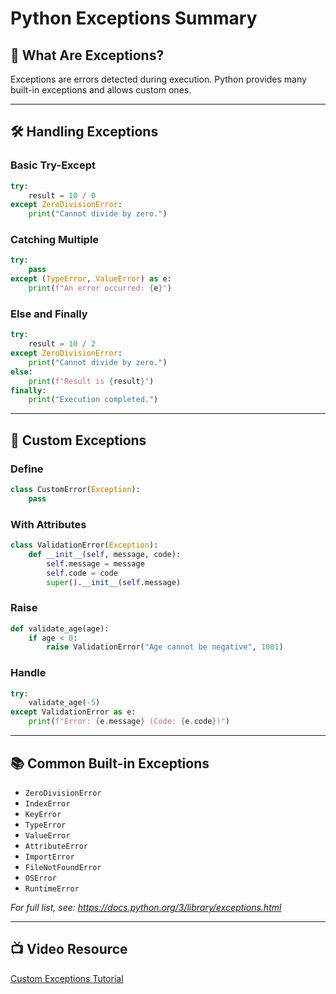 
# Python Exceptions Summary

## 🚨 What Are Exceptions?
Exceptions are errors detected during execution. Python provides many built-in exceptions and allows custom ones.

---

## 🛠️ Handling Exceptions

### Basic Try-Except
```python
try:
    result = 10 / 0
except ZeroDivisionError:
    print("Cannot divide by zero.")
```

### Catching Multiple
```python
try:
    pass
except (TypeError, ValueError) as e:
    print(f"An error occurred: {e}")
```

### Else and Finally
```python
try:
    result = 10 / 2
except ZeroDivisionError:
    print("Cannot divide by zero.")
else:
    print(f"Result is {result}")
finally:
    print("Execution completed.")
```

---

## 🧩 Custom Exceptions

### Define
```python
class CustomError(Exception):
    pass
```

### With Attributes
```python
class ValidationError(Exception):
    def __init__(self, message, code):
        self.message = message
        self.code = code
        super().__init__(self.message)
```

### Raise
```python
def validate_age(age):
    if age < 0:
        raise ValidationError("Age cannot be negative", 1001)
```

### Handle
```python
try:
    validate_age(-5)
except ValidationError as e:
    print(f"Error: {e.message} (Code: {e.code})")
```

---

## 📚 Common Built-in Exceptions

- `ZeroDivisionError`
- `IndexError`
- `KeyError`
- `TypeError`
- `ValueError`
- `AttributeError`
- `ImportError`
- `FileNotFoundError`
- `OSError`
- `RuntimeError`

_For full list, see: https://docs.python.org/3/library/exceptions.html_

---

## 📺 Video Resource
[Custom Exceptions Tutorial](https://www.youtube.com/watch?v=CK0wc85inxk&utm_source=chatgpt.com)
